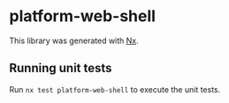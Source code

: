 # platform-web-shell

This library was generated with [Nx](https://nx.dev).

## Running unit tests

Run `nx test platform-web-shell` to execute the unit tests.
